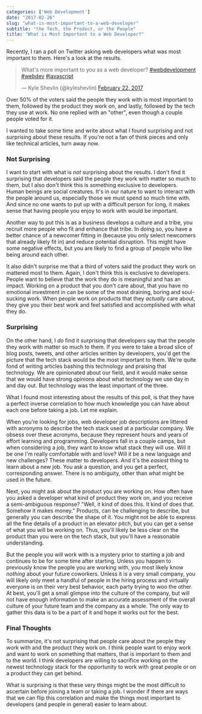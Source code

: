 ```yaml
---
categories: ['Web Development']
date: "2017-02-26"
slug: "what-is-most-important-to-a-web-developer"
subtitle: "the Tech, the Product, or the People"
title: "What is Most Important to a Web Developer?"
---
```


Recently, I ran a poll on Twitter asking web developers what was most important to them. Here's a look at the results.

<blockquote class="twitter-tweet" data-lang="en"><p lang="en" dir="ltr">What's more important to you as a web developer? <a href="https://twitter.com/hashtag/webdevelopment?src=hash">#webdevelopment</a> <a href="https://twitter.com/hashtag/webdev?src=hash">#webdev</a> <a href="https://twitter.com/hashtag/javascript?src=hash">#javascript</a></p>— Kyle Shevlin (@kyleshevlin) <a href="https://twitter.com/kyleshevlin/status/834529080162738177">February 22, 2017</a></blockquote>

<script async src="//platform.twitter.com/widgets.js" charset="utf-8"></script>

Over 50% of the voters said the people they work with is most important to them, followed by the product they work on, and lastly, followed by the tech they use at work. No one replied with an "other", even though a couple people voted for it.

I wanted to take some time and write about what I found surprising and not surprising about these results. If you're not a fan of think pieces and only like technical articles, turn away now.

### Not Surprising

I want to start with what is _not_ surprising about the results. I don't find it surprising that developers said the people they work with matter so much to them, but I also don't think this is something exclusive to developers. Human beings are social creatures. It's in our nature to want to interact with the people around us, especially those we must spend so much time with. And since no one wants to put up with a difficult person for long, it makes sense that having people you enjoy to work with would be important.

Another way to put this is as a business develops a culture and a tribe, you recruit more people who fit and enhance that tribe. In doing so, you have a better chance of a newcomer fitting in (because you only select newcomers that already likely fit in) and reduce potential disruption. This might have some negative effects, but you are likely to find a group of people who like being around each other.

It also didn't surprise me that a third of voters said the product they work on mattered most to them. Again, I don't think this is exclusive to developers. People want to believe that the work they do is meaningful and has an impact. Working on a product that you don't care about, that you have no emotional investment in can be some of the most draining, boring and soul-sucking work. When people work on products that they _actually_ care about, they give you their best work and feel satisfied and accomplished with what they do.

### Surprising

On the other hand, I _do_ find it surprising that developers say that the people they work with matter so much to them. If you were to take a broad slice of blog posts, tweets, and other articles written by developers, you'd get the picture that the tech stack would be the most important to them. We're quite fond of writing articles bashing this technology and praising that technology. We are opinionated about our field, and it would make sense that we would have strong opinions about what technology we use day in and day out. But technology was the least important of the three.

What I found most interesting about the results of this poll, is that they have a perfect inverse correlation to how much knowledge you can have about each one before taking a job. Let me explain.

When you're looking for jobs, web developer job descriptions are littered with acronyms to describe the tech stack used at a particular company. We obsess over these acronyms, because they represent hours and years of effort learning and programming. Developers fall in a couple camps, but when considering a job, they want to know what stack they will use. Will it be one I'm really comfortable with and love? Will it be a new language and new challenges? These matter to developers. And it's the _easiest_ thing to learn about a new job. You ask a question, and you get a perfect, corresponding answer. There is no ambiguity, other than what might be used in the future.

Next, you might ask about the product you are working on. How often have you asked a developer what kind of product they work on, and you receive a semi-ambiguous response? "Well, it kind of does this. It kind of does that. Somehow it makes money." Products, can be challenging to describe, but generally you can describe the shape of it. You might not be able to express all the fine details of a product in an elevator pitch, but you can get a sense of what you will be working on. Thus, you'll likely be less clear on the product than you were on the tech stack, but you'll have a reasonable understanding.

But the people you will work with is a mystery prior to starting a job and continues to be for some time after starting. Unless you happen to previously know the people you are working with, you most likely know _nothing_ about your future coworkers. Unless it is a very small company, you will likely only meet a handful of people in the hiring process and virtually everyone is on their very best behavior, each party trying to woo the other. At best, you'll get a small glimpse into the culture of the company, but will not have enough information to make an accurate assessment of the overall culture of your future team and the company as a whole. The only way to gather this data is to be a part of it and hope it works out for the best.

### Final Thoughts

To summarize, it's not surprising that people care about the people they work with and the product they work on. I think people want to enjoy work and want to work on something that matters, that is important to them and to the world. I think developers are willing to sacrifice working on the newest technology stack for the opportunity to work with great people or on a product they can get behind.

What is surprising is that these very things might be the most difficult to ascertain before joining a team or taking a job. I wonder if there are ways that we can flip this correlation and make the things most important to developers (and people in general) easier to learn about.
